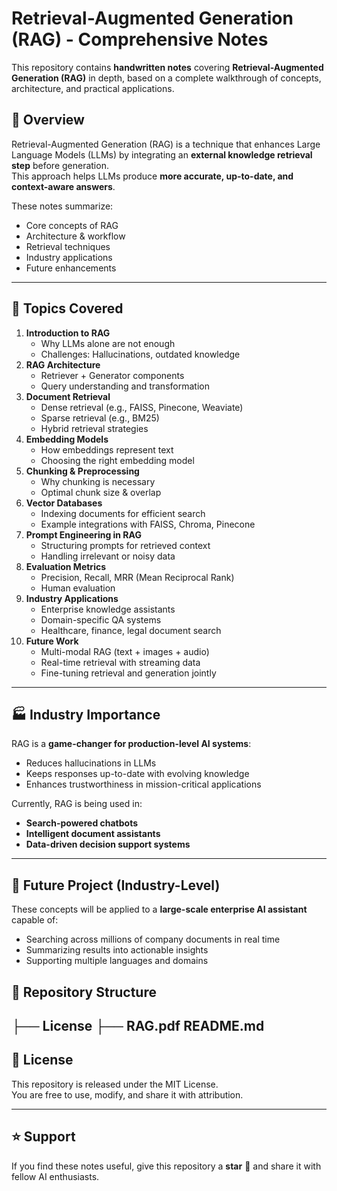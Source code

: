 # Retrieval-Augmented Generation (RAG) - Comprehensive Notes

This repository contains **handwritten notes** covering **Retrieval-Augmented Generation (RAG)** in depth, based on a complete walkthrough of concepts, architecture, and practical applications.

## 📌 Overview
Retrieval-Augmented Generation (RAG) is a technique that enhances Large Language Models (LLMs) by integrating an **external knowledge retrieval step** before generation.  
This approach helps LLMs produce **more accurate, up-to-date, and context-aware answers**.

These notes summarize:
- Core concepts of RAG
- Architecture & workflow
- Retrieval techniques
- Industry applications
- Future enhancements

---

## 📖 Topics Covered
1. **Introduction to RAG**
   - Why LLMs alone are not enough
   - Challenges: Hallucinations, outdated knowledge
2. **RAG Architecture**
   - Retriever + Generator components
   - Query understanding and transformation
3. **Document Retrieval**
   - Dense retrieval (e.g., FAISS, Pinecone, Weaviate)
   - Sparse retrieval (e.g., BM25)
   - Hybrid retrieval strategies
4. **Embedding Models**
   - How embeddings represent text
   - Choosing the right embedding model
5. **Chunking & Preprocessing**
   - Why chunking is necessary
   - Optimal chunk size & overlap
6. **Vector Databases**
   - Indexing documents for efficient search
   - Example integrations with FAISS, Chroma, Pinecone
7. **Prompt Engineering in RAG**
   - Structuring prompts for retrieved context
   - Handling irrelevant or noisy data
8. **Evaluation Metrics**
   - Precision, Recall, MRR (Mean Reciprocal Rank)
   - Human evaluation
9. **Industry Applications**
   - Enterprise knowledge assistants
   - Domain-specific QA systems
   - Healthcare, finance, legal document search
10. **Future Work**
    - Multi-modal RAG (text + images + audio)
    - Real-time retrieval with streaming data
    - Fine-tuning retrieval and generation jointly

---

## 🏭 Industry Importance
RAG is a **game-changer for production-level AI systems**:
- Reduces hallucinations in LLMs
- Keeps responses up-to-date with evolving knowledge
- Enhances trustworthiness in mission-critical applications

Currently, RAG is being used in:
- **Search-powered chatbots**
- **Intelligent document assistants**
- **Data-driven decision support systems**

---

## 🚀 Future Project (Industry-Level)
These concepts will be applied to a **large-scale enterprise AI assistant** capable of:
- Searching across millions of company documents in real time
- Summarizing results into actionable insights
- Supporting multiple languages and domains

## 📂 Repository Structure
├── License
├── RAG.pdf
README.md
---

## 📜 License
This repository is released under the MIT License.  
You are free to use, modify, and share it with attribution.

---

## ⭐ Support
If you find these notes useful, give this repository a **star** 🌟 and share it with fellow AI enthusiasts.

